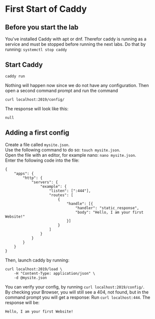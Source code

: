 # First Start of Caddy
## Before you start the lab
You've installed Caddy with apt or dnf. Therefor caddy is running as a service and must be stopped before running the next labs.
Do that by running:
```systemctl stop caddy```
## Start Caddy
```
caddy run
```
Nothing will happen now since we do not have any configuration. 
Then open a second command prompt and run the command
```
curl localhost:2019/config/
```
The response will look like this:
```
null
```
## Adding a first config
Create a file called `mysite.json`.  
Use the following command to do so: `touch mysite.json`.  
Open the file with an editor, for example nano: `nano mysite.json`.  
Enter the following code into the file:
```
{
	"apps": {
		"http": {
			"servers": {
				"example": {
					"listen": [":444"],
					"routes": [
						{
							"handle": [{
								"handler": "static_response",
								"body": "Hello, I am your first Website!"
							}]
						}
					]
				}
			}
		}
	}
}

```
Then, launch caddy by running: 
```
curl localhost:2019/load \
	-H "Content-Type: application/json" \
	-d @mysite.json
```
You can verify your config, by running `curl localhost:2019/config/`.  
By checking your Browser, you will still see a 404, not found, but in the command prompt you will get a response:
Run `curl localhost:444`.
The response will be:
```
Hello, I am your first Website!
```

